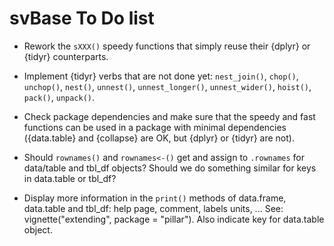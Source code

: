 # svBase To Do list

-   Rework the `sXXX()` speedy functions that simply reuse their {dplyr} or {tidyr} counterparts.

-   Implement {tidyr} verbs that are not done yet: `nest_join()`, `chop()`, `unchop()`, `nest()`, `unnest()`, `unnest_longer()`, `unnest_wider()`, `hoist()`, `pack()`, `unpack()`.

-   Check package dependencies and make sure that the speedy and fast functions can be used in a package with minimal dependencies ({data.table} and {collapse} are OK, but {dplyr} or {tidyr} are not).

-   Should `rownames()` and `rownames<-()` get and assign to `.rownames` for data/table and tbl_df objects? Should we do something similar for keys in data.table or tbl_df?

-   Display more information in the `print()` methods of data.frame, data.table and tbl_df: help page, comment, labels units, ... See: vignette("extending", package = "pillar"). Also indicate key for data.table object.
